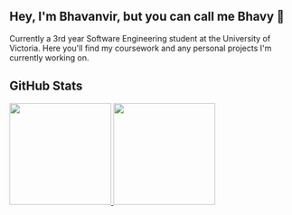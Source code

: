 ## Hey, I'm Bhavanvir, but you can call me Bhavy 👋
Currently a 3rd year Software Engineering student at the University of Victoria. Here you'll find my coursework and any personal projects I'm currently working on. 

## GitHub Stats
<p>
  <a href="https://github.com/bhavanvir">
    <img height="180em" src="https://github-readme-stats-eight-theta.vercel.app/api?username=bhavanvir&show_icons=true&include_all_commits=true&count_private=true&hide_border=true&theme=react"/>
    <img height="180em" src="https://github-readme-stats-eight-theta.vercel.app/api/top-langs/?username=bhavanvir&layout=compact&langs_count=8&hide_border=true&theme=react"/>
  </a>
</p>

